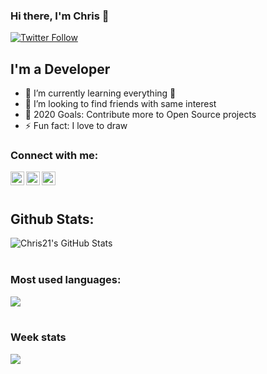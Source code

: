 ### Hi there, I'm Chris 👋

[![Twitter Follow](https://img.shields.io/twitter/follow/Chris21?color=1DA1F2&logo=twitter&style=for-the-badge)](https://twitter.com/intent/follow?original_referer=https%3A%2F%2Fgithub.com%2F21lChrisl12&screen_name=21lChrisl12)

## I'm a Developer

- 🌱 I’m currently learning everything 🤣
- 👯 I’m looking to find friends with same interest
- 🥅 2020 Goals: Contribute more to Open Source projects
- ⚡ Fun fact: I love to draw

### Connect with me:

[<img align="left" alt="Chris | YouTube" width="22px" src="https://cdn.jsdelivr.net/npm/simple-icons@v3/icons/youtube.svg" />][youtube]
[<img align="left" alt="Chris21 | Twitter" width="22px" src="https://cdn.jsdelivr.net/npm/simple-icons@v3/icons/twitter.svg" />][twitter]
[<img align="left" alt="Chris21 | Instagram" width="22px" src="https://cdn.jsdelivr.net/npm/simple-icons@v3/icons/instagram.svg" />][instagram]

<br/>
<br/>

## Github Stats:

<a href="https://github.com/Chris166">
<img align="left" alt="Chris21's GitHub Stats" src="https://github-readme-stats.vercel.app/api?username=Chris166&show_icons=true&hide_border=true&theme=tokyonight" />
</a>

<br/>
<br/>

### Most used languages:

<a href="https://github.com/Chris166">
  <img align="center" src="https://github-readme-stats.vercel.app/api/top-langs/?username=chris166&theme=dark&hide_langs_below=1" />
</a>

<br/>
<br/>

### Week stats

<a href="https://github.com/Chris166">
  <img align="center" src="https://github-readme-stats.vercel.app/api/wakatime?username=Chris21&theme=tokyonigh" />
</a>

[twitter]: https://twitter.com/21lChrisl12
[youtube]: https://www.youtube.com/channel/UC1BqxiuZ2giJKhLeKgcEjMA?view_as=subscriber
[instagram]: https://www.instagram.com/chris.0021/
